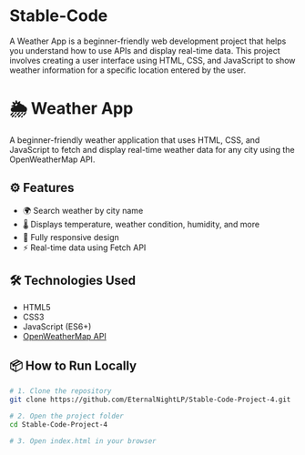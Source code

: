# Stable-Code
A Weather App is a beginner-friendly web development project that helps you understand how to use APIs and display real-time data. This project involves creating a user interface using HTML, CSS, and JavaScript to show weather information for a specific location entered by the user.

# 🌦️ Weather App

A beginner-friendly weather application that uses HTML, CSS, and JavaScript to fetch and display real-time weather data for any city using the OpenWeatherMap API.

## ⚙️ Features

- 🌍 Search weather by city name
- 🌡️ Displays temperature, weather condition, humidity, and more
- 📱 Fully responsive design
- ⚡ Real-time data using Fetch API

## 🛠️ Technologies Used

- HTML5
- CSS3
- JavaScript (ES6+)
- [OpenWeatherMap API](https://openweathermap.org/api)

## 📦 How to Run Locally

```bash
# 1. Clone the repository
git clone https://github.com/EternalNightLP/Stable-Code-Project-4.git

# 2. Open the project folder
cd Stable-Code-Project-4

# 3. Open index.html in your browser
